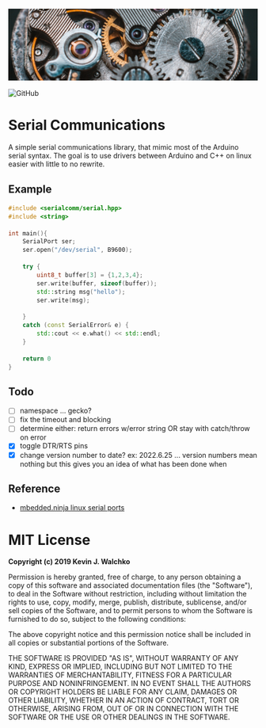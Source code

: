 ![](pics/header.jpg)

![GitHub](https://img.shields.io/github/license/gecko-robotics/serialcomm)

# Serial Communications

A simple serial communications library, that mimic most of the Arduino serial
syntax. The goal is to use drivers between Arduino and C++ on linux easier with
little to no rewrite.

## Example

```c++
#include <serialcomm/serial.hpp>
#include <string>

int main(){
    SerialPort ser;
    ser.open("/dev/serial", B9600);

    try {
        uint8_t buffer[3] = {1,2,3,4};
        ser.write(buffer, sizeof(buffer));
        std::string msg("hello");
        ser.write(msg);

    }
    catch (const SerialError& e) {
        std::cout << e.what() << std::endl;
    }

    return 0
}
```

## Todo

- [ ] namespace ... gecko?
- [ ] fix the timeout and blocking
- [ ] determine either: return errors w/error string OR stay with catch/throw on error
- [x] toggle DTR/RTS pins
- [x] change version number to date? ex: 2022.6.25 ... version numbers mean nothing but this gives you an idea of what has been done when

## Reference

- [mbedded.ninja linux serial ports](https://blog.mbedded.ninja/programming/operating-systems/linux/linux-serial-ports-using-c-cpp/)

# MIT License

**Copyright (c) 2019 Kevin J. Walchko**

Permission is hereby granted, free of charge, to any person obtaining a copy
of this software and associated documentation files (the "Software"), to deal
in the Software without restriction, including without limitation the rights
to use, copy, modify, merge, publish, distribute, sublicense, and/or sell
copies of the Software, and to permit persons to whom the Software is
furnished to do so, subject to the following conditions:

The above copyright notice and this permission notice shall be included in all
copies or substantial portions of the Software.

THE SOFTWARE IS PROVIDED "AS IS", WITHOUT WARRANTY OF ANY KIND, EXPRESS OR
IMPLIED, INCLUDING BUT NOT LIMITED TO THE WARRANTIES OF MERCHANTABILITY,
FITNESS FOR A PARTICULAR PURPOSE AND NONINFRINGEMENT. IN NO EVENT SHALL THE
AUTHORS OR COPYRIGHT HOLDERS BE LIABLE FOR ANY CLAIM, DAMAGES OR OTHER
LIABILITY, WHETHER IN AN ACTION OF CONTRACT, TORT OR OTHERWISE, ARISING FROM,
OUT OF OR IN CONNECTION WITH THE SOFTWARE OR THE USE OR OTHER DEALINGS IN THE
SOFTWARE.
